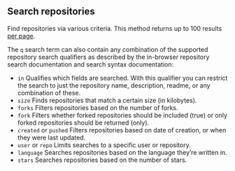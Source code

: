 ## Search repositories
Find repositories via various criteria. This method returns up to 100 results [per page](https://developer.github.com/v3/#pagination).

The `q` search term can also contain any combination of the supported repository search qualifiers as described by the in-browser repository search documentation and search syntax documentation:

- `in` Qualifies which fields are searched. With this qualifier you can restrict the search to just the repository name, description, readme, or any combination of these.
- `size` Finds repositories that match a certain size (in kilobytes).
- `forks` Filters repositories based on the number of forks.
- `fork` Filters whether forked repositories should be included (true) or only forked repositories should be returned (only).
- `created` or `pushed` Filters repositories based on date of creation, or when they were last updated.
- `user` or `repo` Limits searches to a specific user or repository.
- `language` Searches repositories based on the language they’re written in.
- `stars` Searches repositories based on the number of stars.
